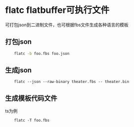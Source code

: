# flatc flatbuffer可执行文件
可打包json到二进制文件，也可根据fbs文件生成各种语言的模板
## 打包json
```sh
    flatc -b foo.fbs foo.json
```
## 生成json
```
    flatc --json --raw-binary theater.fbs -- theater.bin
```
## 生成模板代码文件
ts为例
```
    flatc -T foo.fbs
```